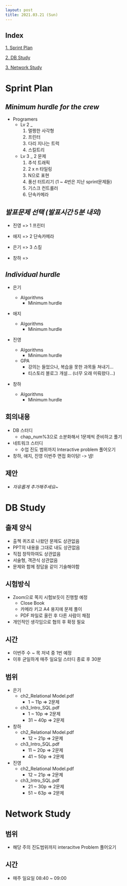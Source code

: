 ```yaml
---
layout: post
title: 2021.03.21 (Sun)
---
```


## Index

[1. Sprint Plan](#Sprint-Plan)

[2. DB Study](#DB-Study)

[3. Network Study](#Network-Study)

# Sprint Plan

## _Minimum hurdle for the crew_

- Programers
  - Lv 2 \_
    1. 멀쩡한 사각형
    2. 프린터
    3. 다리 지나는 트럭
    4. 스킬트리
  - Lv 3 \_ 2 문제
    1. 추석 트래픽
    2. 2 x n 타일링
    3. N으로 표현
    4. 풍선 터트리기 (1 ~ 4번은 지난 sprint문제들)
    5. 기스크 컨트롤러
    6. 단속카메라

## _발표문제 선택 (발표시간 5분 내외)_

- 진영 => 1 프린터

- 애지 => 2 단속카메라

- 은기 => 3 스킬 

- 창하 =>

## _Individual hurdle_

- 은기

  - Algorithms
    - Minimum hurdle

- 애지

  - Algorithms
    - Minimum hurdle

- 진영

  - Algorithms
    - Minimum hurdle
  - GPA
    - 강의는 들었으나, 복습을 못한 과목들 쳐내기...
    - 티스토리 블로그 개설... (너무 오래 미뤄왔다...)

- 창하
  - Algorithms
    - Minimum hurdle

## 회의내용

- DB 스터디
  - chap_num%3으로 소분화해서 1문제씩 준비하고 풀기
- 네트워크 스터디
  - 수업 진도 범위까지 Interactive problem 풀어오기
- 창하, 애지, 진영 이번주 면접 화이팅! -> 넴!

## 제안

- _자유롭게 추가해주세요~_

# DB Study

## 출제 양식

- 출첵 퀴즈로 나왔던 문제도 상관없음
- PPT의 내용을 그대로 내도 상관없음
- 직접 창작하여도 상관없음
- 서술형, 객관식 상관없음
- 문제와 함께 정답을 같이 기술해야함

## 시험방식

- Zoom으로 쪽지 시험보듯이 진행할 예정
  - Close Book
  - 카메라 키고 A4 용지에 문제 풀이
  - PDF 파일로 올린 후 다른 사람이 채점
- 개인적인 생각임으로 협의 후 확정 필요

## 시간

- 이번주 수 ~ 목 저녁 중 1번 예정
- 이후 균일하게 매주 일요일 스터디 종료 후 30분

## 범위

- 은기
  - ch2_Relational Model.pdf
    - 1 ~ 11p => 2문제
  - ch3_Intro_SQL.pdf
    - 1 ~ 10p => 2문제
    - 31 ~ 40p => 2문제
- 창하
  - ch2_Relational Model.pdf
    - 12 ~ 21p => 2문제
  - ch3_Intro_SQL.pdf
    - 11 ~ 20p => 2문제
    - 41 ~ 50p => 2문제
- 진영
  - ch2_Relational Model.pdf
    - 12 ~ 21p => 2문제
  - ch3_Intro_SQL.pdf
    - 21 ~ 30p => 2문제
    - 51 ~ 63p => 2문제

# Network Study

## 범위

- 해당 주의 진도범위까지 interacitve Problem 풀어오기

## 시간

- 매주 일요일 08:40 ~ 09:00
